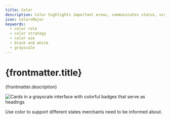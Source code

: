 ```yaml
---
title: Color
description: Color highlights important areas, communicates status, urgency, and directs attention.
icon: ColorsMajor
keywords:
  - color role
  - color strategy
  - color use
  - black and white
  - grayscale
---
```


# {frontmatter.title}

<Lede>{frontmatter.description}</Lede>

<Do>

![Cards in a grayscale interface with colorful badges that serve as
  headings](/images/design/colors/color-overview-impact@2x.png)

Use color to support different states merchants need to be informed about.

</Do>
